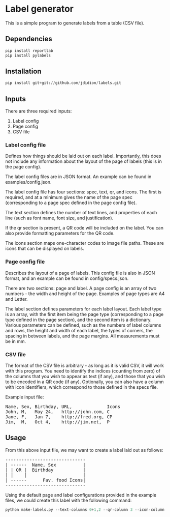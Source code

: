 # Label generator

This is a simple program to generate labels from a table (CSV file).

## Dependencies

```python
pip install reportlab
pip install pylabels
```

## Installation

```python
pip install git+git://github.com/jdidion/labels.git
```

## Inputs

There are three required inputs:

1. Label config
2. Page config
3. CSV file

### Label config file

Defines how things should be laid out on each label. Importantly, this does not include any information about the layout of the page of labels (this is in the page config).

The label config files are in JSON format. An example can be found in examples/config.json.

The label config file has four sections: spec, text, qr, and icons. The first is required, and at a minimum gives the name of the page spec (corresponding to a page spec defined in the page config file). 

The text section defines the number of text lines, and properties of each line (such as font name, font size, and justification). 

If the qr section is present, a QR code will be included on the label. You can also provide formatting parameters for the QR code.

The icons section maps one-character codes to image file paths. These are icons that can be displayed on labels.

### Page config file

Describes the layout of a page of labels. This config file is also in JSON format, and an example can be found in config/specs.json. 

There are two sections: page and label. A page config is an array of two numbers - the width and height of the page. Examples of page types are A4 and Letter. 

The label section defines parameters for each label layout. Each label type is an array, with the first item being the page type (corresponding to a page type defined in the page section), and the second item is a dictionary. Various parameters can be defined, such as the numbers of label columns and rows, the height and width of each label, the types of corners, the spacing in between labels, and the page margins. All measurements must be in mm.

### CSV file

The format of the CSV file is arbitrary - as long as it is valid CSV, it will work with this program. You need to identify the indices (counting from zero) of the columns that you wish to appear as text (if any), and those that you wish to be encoded in a QR code (if any). Optionally, you can also have a column with icon identifiers, which correspond to those defined in the specs file.

Example input file:

<pre>
Name, Sex, Birthday, URL,             Icons
John, M,   May 24,   http://john.com, C
Jane, F,   Jan 7,    http://fred.org, CP
Jim,  M,   Oct 4,    http://jim.net,  P
</pre>

## Usage

From this above input file, we may want to create a label laid out as follows:

<pre>
------------------------------
| ------  Name, Sex          |
| | QR |  Birthday           |
| |    |                     |
| ------      Fav. food Icons|
------------------------------
</pre>

Using the default page and label configurations provided in the example files, we could create this label with the following command:

```python
python make-labels.py --text-columns 0+1,2 --qr-column 3 --icon-column 4
```
